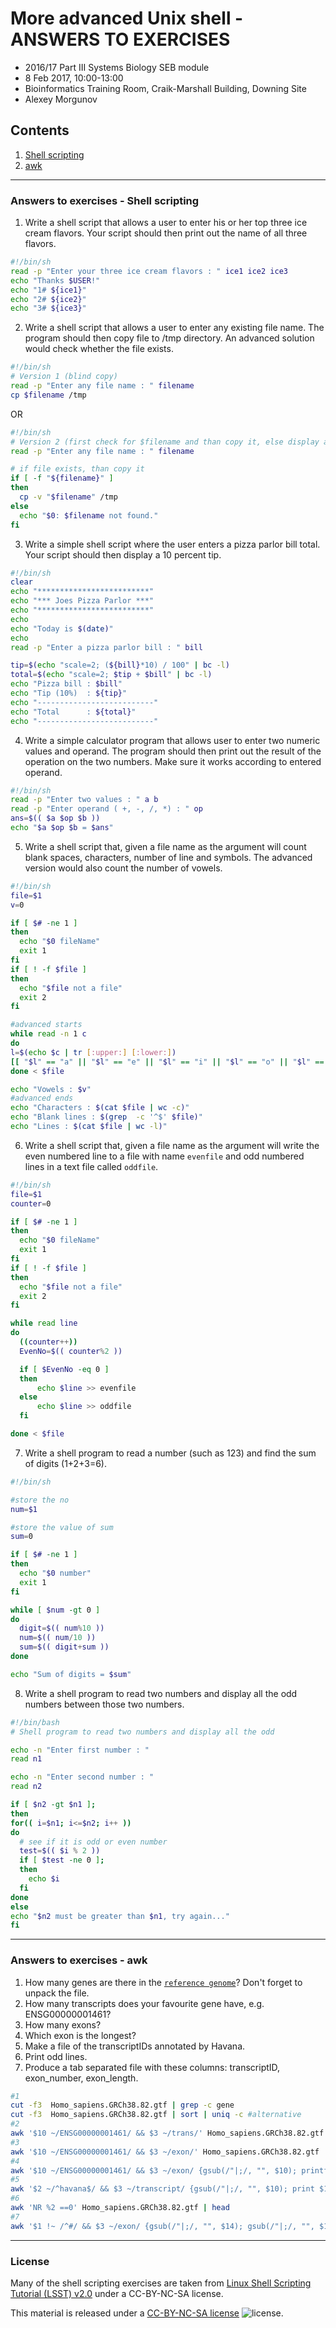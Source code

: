 # More advanced Unix shell - ANSWERS TO EXERCISES

* 2016/17 Part III Systems Biology SEB module
* 8 Feb 2017, 10:00-13:00
* Bioinformatics Training Room, Craik-Marshall Building, Downing Site
* Alexey Morgunov

## Contents

1. [Shell scripting](#answers-to-exercises---shell-scripting)
2. [awk](#answers-to-exercises---awk)

---
### Answers to exercises - Shell scripting

1. Write a shell script that allows a user to enter his or her top three ice cream flavors. Your script should then print out the name of all three flavors.
  ```bash
#!/bin/sh
read -p "Enter your three ice cream flavors : " ice1 ice2 ice3
echo "Thanks $USER!"
echo "1# ${ice1}"
echo "2# ${ice2}"
echo "3# ${ice3}"
```  

2. Write a shell script that allows a user to enter any existing file name. The program should then copy file to /tmp directory. An advanced solution would check whether the file exists.
  ```bash
#!/bin/sh
# Version 1 (blind copy)
read -p "Enter any file name : " filename
cp $filename /tmp
```  
  OR  
  ```bash
#!/bin/sh
# Version 2 (first check for $filename and than copy it, else display an error message)
read -p "Enter any file name : " filename

# if file exists, than copy it
if [ -f "${filename}" ]
then
	cp -v "$filename" /tmp
else
	echo "$0: $filename not found."
fi
```  

3. Write a simple shell script where the user enters a pizza parlor bill total. Your script should then display a 10 percent tip.
  ```bash
#!/bin/sh
clear
echo "*************************"
echo "*** Joes Pizza Parlor ***"
echo "*************************"
echo
echo "Today is $(date)"
echo
read -p "Enter a pizza parlor bill : " bill

tip=$(echo "scale=2; (${bill}*10) / 100" | bc -l)
total=$(echo "scale=2; $tip + $bill" | bc -l)
echo "Pizza bill : $bill"
echo "Tip (10%)  : ${tip}"
echo "--------------------------"
echo "Total      : ${total}"
echo "--------------------------"
```  

4. Write a simple calculator program that allows user to enter two numeric values and operand. The program should then print out the result of the operation on the two numbers. Make sure it works according to entered operand.
  ```bash
#!/bin/sh
read -p "Enter two values : " a b
read -p "Enter operand ( +, -, /, *) : " op
ans=$(( $a $op $b ))
echo "$a $op $b = $ans"
```  

5. Write a shell script that, given a file name as the argument will count blank spaces, characters, number of line and symbols. The advanced version would also count the number of vowels.
  ```bash
#!/bin/sh
file=$1
v=0

if [ $# -ne 1 ]
then
	echo "$0 fileName"
	exit 1
fi
if [ ! -f $file ]
then
	echo "$file not a file"
	exit 2
fi

#advanced starts
while read -n 1 c
do
  l=$(echo $c | tr [:upper:] [:lower:])
  [[ "$l" == "a" || "$l" == "e" || "$l" == "i" || "$l" == "o" || "$l" == "u" ]] && (( v++ ))
done < $file

echo "Vowels : $v"
#advanced ends
echo "Characters : $(cat $file | wc -c)"
echo "Blank lines : $(grep  -c '^$' $file)"
echo "Lines : $(cat $file | wc -l)"
```  

6. Write a shell script that, given a file name as the argument will write the even numbered line to a file with name `evenfile` and odd numbered lines in a text file called `oddfile`.
  ```bash
#!/bin/sh
file=$1
counter=0

if [ $# -ne 1 ]
then
	echo "$0 fileName"
	exit 1
fi
if [ ! -f $file ]
then
	echo "$file not a file"
	exit 2
fi

while read line
do
	((counter++))
	EvenNo=$(( counter%2 ))

	if [ $EvenNo -eq 0 ]
	then
		echo $line >> evenfile
	else
		echo $line >> oddfile
	fi

done < $file
```  

7. Write a shell program to read a number (such as 123) and find the sum of digits (1+2+3=6).
  ```bash
#!/bin/sh

#store the no
num=$1

#store the value of sum
sum=0

if [ $# -ne 1 ]
then
	echo "$0 number"
	exit 1
fi

while [ $num -gt 0 ]
do
	digit=$(( num%10 ))
	num=$(( num/10 ))
	sum=$(( digit+sum ))
done

echo "Sum of digits = $sum"
```  

8. Write a shell program to read two numbers and display all the odd numbers between those two numbers.
  ```bash
#!/bin/bash
# Shell program to read two numbers and display all the odd

echo -n "Enter first number : "
read n1

echo -n "Enter second number : "
read n2

if [ $n2 -gt $n1 ];
then
  for(( i=$n1; i<=$n2; i++ ))
  do
    # see if it is odd or even number
    test=$(( $i % 2 ))
    if [ $test -ne 0 ];
    then
      echo $i
    fi
  done
else
  echo "$n2 must be greater than $n1, try again..."
fi
```  

---
### Answers to exercises - awk

1. How many genes are there in the [`reference genome`](exercises/Homo_sapiens.GRCh38.83.gtf.gz)? Don't forget to unpack the file.
2. How many transcripts does your favourite gene have, e.g. ENSG00000001461?
3. How many exons?
4. Which exon is the longest?
5. Make a file of the transcriptIDs annotated by Havana.
6. Print odd lines.
7. Produce a tab separated file with these columns: transcriptID, exon_number, exon_length.

```bash
#1
cut -f3  Homo_sapiens.GRCh38.82.gtf | grep -c gene
cut -f3  Homo_sapiens.GRCh38.82.gtf | sort | uniq -c #alternative
#2
awk '$10 ~/ENSG00000001461/ && $3 ~/trans/' Homo_sapiens.GRCh38.82.gtf | wc -l
#3
awk '$10 ~/ENSG00000001461/ && $3 ~/exon/' Homo_sapiens.GRCh38.82.gtf | wc -l
#4
awk '$10 ~/ENSG00000001461/ && $3 ~/exon/ {gsub(/"|;/, "", $10); printf("%s\t%d\n", $10, ($5-$4))}' Homo_sapiens.GRCh38.82.gtf | sort -rnk2 | head -1
#5
awk '$2 ~/^havana$/ && $3 ~/transcript/ {gsub(/"|;/, "", $10); print $14}' Homo_sapiens.GRCh38.82.gtf > havana_transcripts.txt
#6
awk 'NR %2 ==0' Homo_sapiens.GRCh38.82.gtf | head
#7
awk '$1 !~ /^#/ && $3 ~/exon/ {gsub(/"|;/, "", $14); gsub(/"|;/, "", $18); printf("%s\t%d\t%d\n", $14, $18, ($5-$4))}' Homo_sapiens.GRCh38.82.gtf > exon_length.txt
```

---
### License

Many of the shell scripting exercises are taken from [Linux Shell Scripting Tutorial (LSST) v2.0](https://bash.cyberciti.biz/guide/Main_Page) under a CC-BY-NC-SA license.

This material is released under a
[CC-BY-NC-SA license](https://creativecommons.org/licenses/by-nc-sa/4.0/) ![license](https://licensebuttons.net/l/by-nc-sa/3.0/88x31.png).
